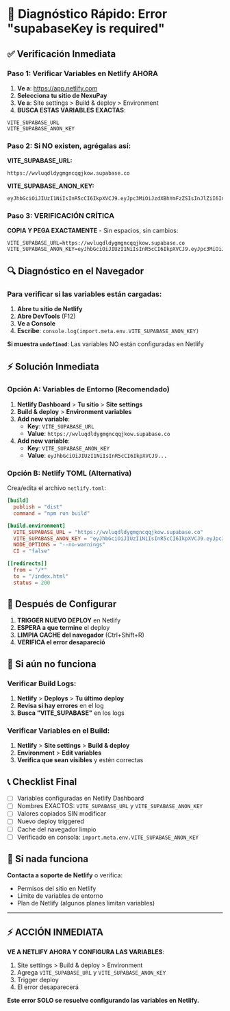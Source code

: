# 🚨 Diagnóstico Rápido: Error "supabaseKey is required"

## ✅ Verificación Inmediata

### Paso 1: Verificar Variables en Netlify AHORA

1. **Ve a**: https://app.netlify.com
2. **Selecciona tu sitio de NexuPay**
3. **Ve a**: Site settings > Build & deploy > Environment
4. **BUSCA ESTAS VARIABLES EXACTAS**:

```
VITE_SUPABASE_URL
VITE_SUPABASE_ANON_KEY
```

### Paso 2: Si NO existen, agrégalas así:

**VITE_SUPABASE_URL:**
```
https://wvluqdldygmgncqqjkow.supabase.co
```

**VITE_SUPABASE_ANON_KEY:**
```
eyJhbGciOiJIUzI1NiIsInR5cCI6IkpXVCJ9.eyJpc3MiOiJzdXBhYmFzZSIsInJlZiI6Ind2bHVxZGxkeWdtZ25jcXFqa293Iiwicm9sZSI6ImFub24iLCJpYXQiOjE3NTk0MzIzMTgsImV4cCI6MjA3NTAwODMxOH0.MAdrj__CjDY8DlLn9Nzsm1spx8MXH1_uWe6OjVGiWM4
```

### Paso 3: VERIFICACIÓN CRÍTICA

**COPIA Y PEGA EXACTAMENTE** - Sin espacios, sin cambios:

```
VITE_SUPABASE_URL=https://wvluqdldygmgncqqjkow.supabase.co
VITE_SUPABASE_ANON_KEY=eyJhbGciOiJIUzI1NiIsInR5cCI6IkpXVCJ9.eyJpc3MiOiJzdXBhYmFzZSIsInJlZiI6Ind2bHVxZGxkeWdtZ25jcXFqa293Iiwicm9sZSI6ImFub24iLCJpYXQiOjE3NTk0MzIzMTgsImV4cCI6MjA3NTAwODMxOH0.MAdrj__CjDY8DlLn9Nzsm1spx8MXH1_uWe6OjVGiWM4
```

## 🔍 Diagnóstico en el Navegador

### Para verificar si las variables están cargadas:

1. **Abre tu sitio de Netlify**
2. **Abre DevTools** (F12)
3. **Ve a Console**
4. **Escribe**: `console.log(import.meta.env.VITE_SUPABASE_ANON_KEY)`

**Si muestra `undefined`**: Las variables NO están configuradas en Netlify

## ⚡ Solución Inmediata

### Opción A: Variables de Entorno (Recomendado)

1. **Netlify Dashboard** > **Tu sitio** > **Site settings**
2. **Build & deploy** > **Environment variables**
3. **Add new variable**:
   - **Key**: `VITE_SUPABASE_URL`
   - **Value**: `https://wvluqdldygmgncqqjkow.supabase.co`
4. **Add new variable**:
   - **Key**: `VITE_SUPABASE_ANON_KEY`
   - **Value**: `eyJhbGciOiJIUzI1NiIsInR5cCI6IkpXVCJ9...`

### Opción B: Netlify TOML (Alternativa)

Crea/edita el archivo `netlify.toml`:

```toml
[build]
  publish = "dist"
  command = "npm run build"

[build.environment]
  VITE_SUPABASE_URL = "https://wvluqdldygmgncqqjkow.supabase.co"
  VITE_SUPABASE_ANON_KEY = "eyJhbGciOiJIUzI1NiIsInR5cCI6IkpXVCJ9.eyJpc3MiOiJzdXBhYmFzZSIsInJlZiI6Ind2bHVxZGxkeWdtZ25jcXFqa293Iiwicm9sZSI6ImFub24iLCJpYXQiOjE3NTk0MzIzMTgsImV4cCI6MjA3NTAwODMxOH0.MAdrj__CjDY8DlLn9Nzsm1spx8MXH1_uWe6OjVGiWM4"
  NODE_OPTIONS = "--no-warnings"
  CI = "false"

[[redirects]]
  from = "/*"
  to = "/index.html"
  status = 200
```

## 🔄 Después de Configurar

1. **TRIGGER NUEVO DEPLOY** en Netlify
2. **ESPERA a que termine** el deploy
3. **LIMPIA CACHE del navegador** (Ctrl+Shift+R)
4. **VERIFICA el error desapareció**

## 🚨 Si aún no funciona

### Verificar Build Logs:

1. **Netlify** > **Deploys** > **Tu último deploy**
2. **Revisa si hay errores** en el log
3. **Busca "VITE_SUPABASE"** en los logs

### Verificar Variables en el Build:

1. **Netlify** > **Site settings** > **Build & deploy**
2. **Environment** > **Edit variables**
3. **Verifica que sean visibles** y estén correctas

## 📞 Checklist Final

- [ ] Variables configuradas en Netlify Dashboard
- [ ] Nombres EXACTOS: `VITE_SUPABASE_URL` y `VITE_SUPABASE_ANON_KEY`
- [ ] Valores copiados SIN modificar
- [ ] Nuevo deploy triggered
- [ ] Cache del navegador limpio
- [ ] Verificado en consola: `import.meta.env.VITE_SUPABASE_ANON_KEY`

## 🔧 Si nada funciona

**Contacta a soporte de Netlify** o verifica:
- Permisos del sitio en Netlify
- Límite de variables de entorno
- Plan de Netlify (algunos planes limitan variables)

---

## ⚡ ACCIÓN INMEDIATA

**VE A NETLIFY AHORA Y CONFIGURA LAS VARIABLES**:
1. Site settings > Build & deploy > Environment
2. Agrega `VITE_SUPABASE_URL` y `VITE_SUPABASE_ANON_KEY`
3. Trigger deploy
4. El error desaparecerá

**Este error SOLO se resuelve configurando las variables en Netlify.**